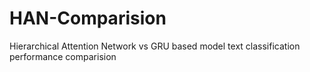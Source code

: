 # HAN-Comparision
Hierarchical Attention Network vs GRU based model text classification performance comparision
